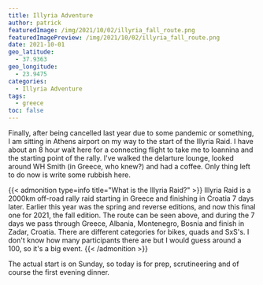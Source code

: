 ```yaml
---
title: Illyria Adventure
author: patrick
featuredImage: /img/2021/10/02/illyria_fall_route.png
featuredImagePreview: /img/2021/10/02/illyria_fall_route.png
date: 2021-10-01
geo_latitude:
  - 37.9363
geo_longitude:
  - 23.9475
categories:
  - Illyria Adventure
tags:
  - greece
toc: false
---
```

Finally, after being cancelled last year due to some pandemic or something, I am sitting in Athens airport on my way to the start of the Illyria Raid. I have about an 8 hour wait here for a connecting flight to take me to Ioannina and the starting point of the rally. I've walked the delarture lounge, looked around WH Smith (in Greece, who knew?) and had a coffee. Only thing left to do now is write some rubbish here.

<!--more-->

{{< admonition type=info title="What is the Illyria Raid?" >}}
Illyria Raid is a 2000km off-road rally raid starting in Greece and finishing in Croatia 7 days later. Earlier this year was the spring and reverse editions, and now this final one for 2021, the fall edition. The route can be seen above, and during the 7 days we pass through Greece, Albania, Montenegro, Bosnia and finish in Zadar, Croatia. There are different categories for bikes, quads and SxS's. I don't know how many participants there are but I would guess around a 100, so it's a big event.
{{< /admonition >}}

The actual start is on Sunday, so today is for prep, scrutineering and of course the first evening dinner.
